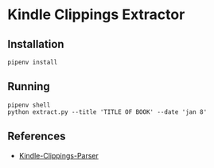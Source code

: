 # Kindle Clippings Extractor

## Installation

```
pipenv install
```

## Running

```
pipenv shell
python extract.py --title 'TITLE OF BOOK' --date 'jan 8'
```

## References

- [Kindle-Clippings-Parser](https://github.com/gfranxman/Kindle-Clippings-Parser)
